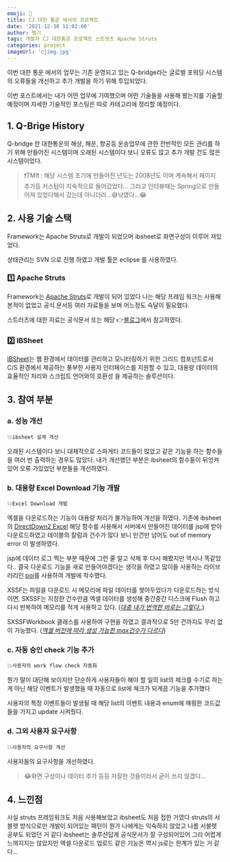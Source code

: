 ```yaml
---
emoji: 🛒
title: CJ 대한 통운 에서의 프로젝트
date: '2021-12-30 11:02:00'
author: 쩡기
tags: 개발자 CJ 대한통운 프로젝트 스트럿츠 Apache Struts
categories: project
imageUrl: 'cjimg.jpg'
---
```


이번 대한 통운 에서의 업무는 기존 운영되고 있는 Q-bridge라는 글로벌 포워딩 시스템의 오류들을 개선하고 추가 개발을 하기 위해 투입되었다. 

이번 포스트에서는 내가 어떤 업무에 기여했으며 어떤 기술들을 사용해 봤는지를 기술할 예정이며 
자세한 기술적인 포스팅은 따로 카테고리에 정리할 예정이다.

## 1. Q-Brige History

Q-bridge 란 대한통운의 해상, 해운, 항공등 운송업무에 관한 전반적인 모든 관리를 하기 위해 만들어진 시스템이며 오래된 시스템이다 보니 오류도 많고 추가 개발 건도 많은 시스템이었다.

> ❗TMI❗ : 해당 시스템 초기에 만들어진 년도는 2008년도 이며 계속해서 페이지 추가등 커스텀이 
> 지속적으로 들어갔었다...
> 그리고 인터뷰때는 Spring으로 만들어져 있었다해서 갔는데 아니더라...😅낚였다...😂

## 2. 사용 기술 스택

Framework는 Apache Struts로 개발이 되었으며 ibsheet로 화면구성이 이루어 져있었다. 

상태관리는 SVN 으로 진행 하였고 개발 툴은 eclipse 를 사용하였다.

### 1️⃣ Apache Struts

Framework는 [Apache Struts](https://struts.apache.org/)로 개발이 되어 있었다 나는 해당 프레임 워크는 사용해 본적이 없었고 공식 문서등 여러 자료들을 보며 어느정도 숙달이 필요했다.<br>

스트러츠에 대한 자료는 공식문서 또는 해당 👉[블로그](https://m.blog.naver.com/beanpole2020/221439661063)에서 참고하였다.

### 2️⃣ IBSheet

[IBSheet](https://www.ibsheet.com/)는 웹 환경에서 데이터를 관리하고 모니터링하기 위한 그리드 컴포넌트로서 C/S 환경에서 제공하는 풍부한 사용자 인터페이스를 지원할 수 있고, 대용량 데이터의 효율적인 처리와 스크립트 언어와의 호환성 을 제공하는 솔루션이다.

## 3. 참여 부분

### a. 성능 개선
💥`ibsheet 설계 개선`<br>

오래된 시스템이다 보니 대체적으로 스파게티 코드들이 많았고 같은 기능을 하는 함수들을 여러 번 출력하는 경우도 많았다. 
내가 개선했던 부분은 ibsheet의 함수들이 뒤엉켜있어 오류 가있었던 부분들을 개선하였다.

### b. 대용량 Excel Download 기능 개발
💥`Excel Download 개발`<br>

엑셀을 다운로드하는 기능이 대용량 처리가 불가능하여 개선을 하였다. 
기존에 ibsheet의 [DirectDown2 Excel](https://www.ibsheet.com/docs/ibsheet/IBSheet.export.html#DirectDown2Excel) 해당 함수를 사용해서 서버에서 만들어진 데이터를 jsp에 받아 다운로드하였고 테이블의 칼럼과 건수가 많다 보니 만건만 넘어도 out of memory error 이 발생하였다. <br> 

jsp에 데이터 로그 찍는 부분 때문에 그런 줄 알고 삭제 후 다시 해봤지만 역시나 똑같았다.. 
결국 다운로드 기능을 새로 만들어야겠다는 생각을 하였고 많이들 사용하는 라이브러리인 [poi](https://poi.apache.org/)를 사용하여 개발에 착수했다. <br> 

XSSF는 파일을 다운로드 시 메모리에 파일 데이터를 쌓아두었다가 다운로드하는 방식이면, 
SXSSF는 지정한 건수만큼 엑셀 데이터를 생성해 중간중간 디스크에 Flush 하고 다시 반복하여 메모리를 적게 사용하고 있다. 
(<U>*대충 내가 번역한 바로는 그렇다..*</U>) 

SXSSFWorkbook 클래스를 사용하여 구현을 하였고 결과적으로 5만 건까지도 무리 없이 가능했다. 
(<U>*엑셀 버전에 따라 생성 가능한 max건수가 다르다*</U>)

### c. 자동 승인 check 기능 추가
💥`사용자의 work flow check 자동화`<br>

뭔가 말이 대단해 보이지만 단순하게 사용자들이 해야 할 일의 list의 체크를 수기로 하는 게 아닌 해당 이벤트가 발생했을 때 자동으로 list에 체크가 되게끔 기능을 추가했다 

사용자의 특정 이벤트들이 발생될 때 해당 list의 이벤트 내용과 enum에 매핑한 코드값들을 가지고 update 시켜줬다.

### d. 그외 사용자 요구사항
💥`사용자의 요구사항 개선`<br>

사용자들의 요구사항을 개선하였다.

>😂화면 구성이나 데이터 추가 등등 자잘한 것들이라서 굳이 쓰지 않겠다...

## 4. 느낀점

사실 struts 프레임워크도 처음 사용해보았고 ibsheet도 처음 접한 거였다 struts의 서블렛 방식으로만 개발이 되어있는 패턴이 뭔가 나에게는 익숙하지 않았고 나름 서블렛 공부도 되었던 거 같다 ibsheet는 솔루션답게 공식문서가 잘 구성되어있어 그리 어렵게 느껴지지는 않았지만 엑셀 다운로드 업로드 같은 기능은 역시 js로는 한계가 있는 거 같다...<br>







```toc

```
